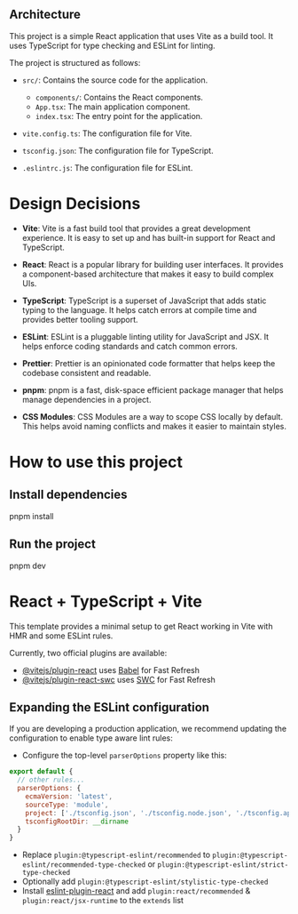 ## Architecture

This project is a simple React application that uses Vite as a build tool. It uses TypeScript for type checking and ESLint for linting.

The project is structured as follows:

- `src/`: Contains the source code for the application.
  - `components/`: Contains the React components.
  - `App.tsx`: The main application component.
  - `index.tsx`: The entry point for the application.

- `vite.config.ts`: The configuration file for Vite.
- `tsconfig.json`: The configuration file for TypeScript.
- `.eslintrc.js`: The configuration file for ESLint.

# Design Decisions

- **Vite**: Vite is a fast build tool that provides a great development experience. It is easy to set up and has built-in support for React and TypeScript.

- **React**: React is a popular library for building user interfaces. It provides a component-based architecture that makes it easy to build complex UIs.

- **TypeScript**: TypeScript is a superset of JavaScript that adds static typing to the language. It helps catch errors at compile time and provides better tooling support.

- **ESLint**: ESLint is a pluggable linting utility for JavaScript and JSX. It helps enforce coding standards and catch common errors.

- **Prettier**: Prettier is an opinionated code formatter that helps keep the codebase consistent and readable.

- **pnpm**: pnpm is a fast, disk-space efficient package manager that helps manage dependencies in a project.

- **CSS Modules**: CSS Modules are a way to scope CSS locally by default. This helps avoid naming conflicts and makes it easier to maintain styles.

# How to use this project

## Install dependencies

pnpm install

## Run the project

pnpm dev

# React + TypeScript + Vite

This template provides a minimal setup to get React working in Vite with HMR and some ESLint rules.

Currently, two official plugins are available:

- [@vitejs/plugin-react](https://github.com/vitejs/vite-plugin-react/blob/main/packages/plugin-react/README.md) uses [Babel](https://babeljs.io/) for Fast Refresh
- [@vitejs/plugin-react-swc](https://github.com/vitejs/vite-plugin-react-swc) uses [SWC](https://swc.rs/) for Fast Refresh

## Expanding the ESLint configuration

If you are developing a production application, we recommend updating the configuration to enable type aware lint rules:

- Configure the top-level `parserOptions` property like this:

```js
export default {
  // other rules...
  parserOptions: {
    ecmaVersion: 'latest',
    sourceType: 'module',
    project: ['./tsconfig.json', './tsconfig.node.json', './tsconfig.app.json'],
    tsconfigRootDir: __dirname
  }
}
```

- Replace `plugin:@typescript-eslint/recommended` to `plugin:@typescript-eslint/recommended-type-checked` or `plugin:@typescript-eslint/strict-type-checked`
- Optionally add `plugin:@typescript-eslint/stylistic-type-checked`
- Install [eslint-plugin-react](https://github.com/jsx-eslint/eslint-plugin-react) and add `plugin:react/recommended` & `plugin:react/jsx-runtime` to the `extends` list
